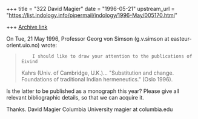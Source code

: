 +++
title = "322 David Magier"
date = "1996-05-21"
upstream_url = "https://list.indology.info/pipermail/indology/1996-May/005170.html"

+++
[Archive link](https://list.indology.info/pipermail/indology/1996-May/005170.html)

On Tue, 21 May 1996, Professor Georg von Simson
(g.v.simson at easteur-orient.uio.no) wrote:

>         I should like to draw your attention to the publications of Eivind
> Kahrs (Univ. of Cambridge, U.K.)...
>         "Substitution and change. Foundations of traditional Indian
> hermeneutics." (Oslo 1996).

Is the latter to be published as a monograph this year? Please give
all relevant bibliographic details, so that we can acquire it.

Thanks.
David Magier
Columbia University
magier at columbia.edu




